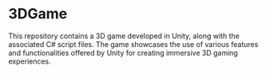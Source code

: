# 3DGame
This repository contains a 3D game developed in Unity, along with the associated C# script files.
The game showcases the use of various features and functionalities offered by Unity for creating immersive 3D gaming experiences.
